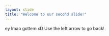 ```yaml
---
layout: slide
title: "Welcome to our second slide!"
---
```

ey lmao gottem xD
Use the left arrow to go back!
